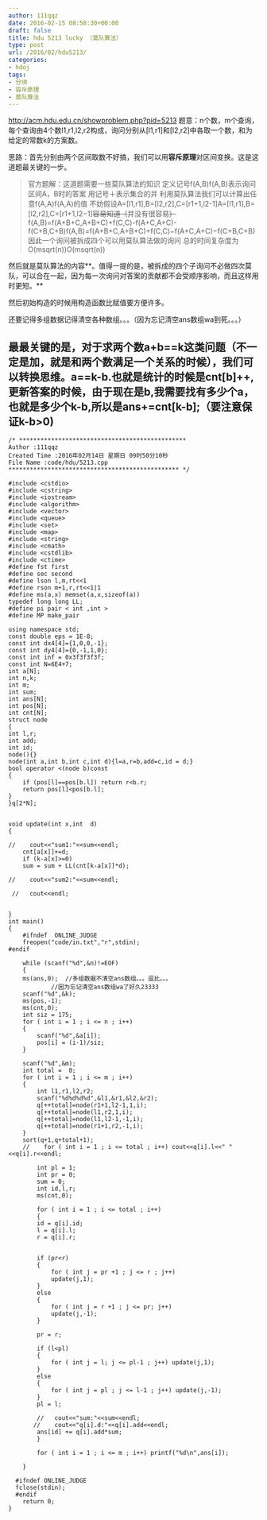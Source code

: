 ```yaml
---
author: 111qqz
date: 2016-02-15 08:58:30+00:00
draft: false
title: hdu 5213 lucky （莫队算法）
type: post
url: /2016/02/hdu5213/
categories:
- hdoj
tags:
- 分块
- 容斥原理
- 莫队算法
---
```


http://acm.hdu.edu.cn/showproblem.php?pid=5213
题意：n个数，m个查询，每个查询由4个数l1,r1,l2,r2构成，询问分别从[l1,r1]和[l2,r2]中各取一个数，和为给定的常数k的方案数。

思路：首先分别由两个区间取数不好搞，我们可以用**容斥原理**对区间变换。这是这道题最关键的一步。



<blockquote>官方题解：这道题需要一些莫队算法的知识 定义记号f(A,B)f(A,B)表示询问区间A，B时的答案 用记号＋表示集合的并 利用莫队算法我们可以计算出任意f(A,A)f(A,A)的值 不妨假设A=[l1,r1],B=[l2,r2],C=[r1+1,l2-1]A=[l1,r1],B=[l2,r2],C=[r1+1,l2−1]<del>容易知道（</del>并没有很容易<del>）</del>f(A,B)=f(A+B+C,A+B+C)+f(C,C)-f(A+C,A+C)-f(C+B,C+B)f(A,B)=f(A+B+C,A+B+C)+f(C,C)−f(A+C,A+C)−f(C+B,C+B) 因此一个询问被拆成四个可以用莫队算法做的询问 总的时间复杂度为O(msqrt(n))O(msqrt(n))</blockquote>



然后就是莫队算法的内容**。值得一提的是，被拆成的四个子询问不必做四次莫队，可以合在一起，因为每一次询问对答案的贡献都不会受顺序影响，而且这样用时更短。**

然后初始构造的时候用构造函数比赋值要方便许多。

还要记得多组数据记得清空各种数组。。。（因为忘记清空ans数组wa到死。。。）



## **最最关键的是，对于求两个数a+b==k这类问题（不一定是加，就是和两个数满足一个关系的时候），我们可以转换思维。a==k-b.也就是统计的时候是cnt[b]++,更新答案的时候，由于现在是b,我需要找有多少个a，也就是多少个k-b,所以是ans+=cnt[k-b];（要注意保证k-b>0)**






    
    /* ***********************************************
    Author :111qqz
    Created Time :2016年02月14日 星期日 09时50分10秒
    File Name :code/hdu/5213.cpp
    ************************************************ */
    
    #include <cstdio>
    #include <cstring>
    #include <iostream>
    #include <algorithm>
    #include <vector>
    #include <queue>
    #include <set>
    #include <map>
    #include <string>
    #include <cmath>
    #include <cstdlib>
    #include <ctime>
    #define fst first
    #define sec second
    #define lson l,m,rt<<1
    #define rson m+1,r,rt<<1|1
    #define ms(a,x) memset(a,x,sizeof(a))
    typedef long long LL;
    #define pi pair < int ,int >
    #define MP make_pair
    
    using namespace std;
    const double eps = 1E-8;
    const int dx4[4]={1,0,0,-1};
    const int dy4[4]={0,-1,1,0};
    const int inf = 0x3f3f3f3f;
    const int N=6E4+7;
    int a[N];
    int n,k;
    int m;
    int sum;
    int ans[N];
    int pos[N];
    int cnt[N];
    struct node
    {
    int l,r;
    int add;
    int id;
    node(){}
    node(int a,int b,int c,int d){l=a,r=b,add=c,id = d;}
    bool operator <(node b)const
    {
        if (pos[l]==pos[b.l]) return r<b.r;
        return pos[l]<pos[b.l];
    }
    }q[2*N];
    
    
    void update(int x,int  d)
    {
    
    //    cout<<"sum1:"<<sum<<endl;
        cnt[a[x]]+=d;
        if (k-a[x]>=0)
        sum = sum + LL(cnt[k-a[x]]*d);
    
    //    cout<<"sum2:"<<sum<<endl;
    
     //   cout<<endl;
    
    
    }
    int main()
    {
        #ifndef  ONLINE_JUDGE 
        freopen("code/in.txt","r",stdin);
    #endif
    
        while (scanf("%d",&n)!=EOF)
        {
        ms(ans,0);  //多组数据不清空ans数组。。。逗比。。。
                //因为忘记清空ans数组wa了好久23333
        scanf("%d",&k);
        ms(pos,-1);
        ms(cnt,0);
        int siz = 175;
        for ( int i = 1 ; i <= n ; i++)
        {
            scanf("%d",&a[i]);
            pos[i] = (i-1)/siz;
        }
    
        scanf("%d",&m);
        int total =  0;
        for ( int i = 1 ; i <= m ; i++)
        {
            int l1,r1,l2,r2;
            scanf("%d%d%d%d",&l1,&r1,&l2,&r2);
            q[++total]=node(r1+1,l2-1,1,i);
            q[++total]=node(l1,r2,1,i);
            q[++total]=node(l1,l2-1,-1,i);
            q[++total]=node(r1+1,r2,-1,i);
        }
        sort(q+1,q+total+1);
        //    for ( int i = 1 ; i <= total ; i++) cout<<q[i].l<<" "<<q[i].r<<endl;
        
            int pl = 1;
            int pr = 0;
            sum = 0;
            int id,l,r;
            ms(cnt,0);
    
            for ( int i = 1 ; i <= total ; i++)
            {
            id = q[i].id;
            l = q[i].l;
            r = q[i].r;
    
    
            if (pr<r)
            {
                for ( int j = pr +1 ; j <= r ; j++)
                update(j,1);
            }
            else
            {
                for ( int j = r +1 ; j <= pr; j++)
                update(j,-1);
            }
    
            pr = r;
    
            if (l<pl)
            {
                for ( int j = l; j <= pl-1 ; j++) update(j,1);
            }
            else
            {
                for ( int j = pl ; j <= l-1 ; j++) update(j,-1);
            }
            pl = l;
    
            //   cout<<"sum:"<<sum<<endl;
           //    cout<<"q[i].d:"<<q[i].add<<endl;
            ans[id] += q[i].add*sum;   
            }
    
            for ( int i = 1 ; i <= m ; i++) printf("%d\n",ans[i]);
        
        }
    
      #ifndef ONLINE_JUDGE  
      fclose(stdin);
      #endif
        return 0;
    }
    




